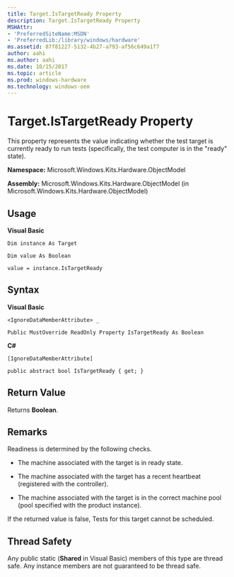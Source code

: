 ```yaml
---
title: Target.IsTargetReady Property
description: Target.IsTargetReady Property
MSHAttr:
- 'PreferredSiteName:MSDN'
- 'PreferredLib:/library/windows/hardware'
ms.assetid: 87f81227-5132-4b27-a793-af56c649a1f7
author: aahi
ms.author: aahi
ms.date: 10/15/2017
ms.topic: article
ms.prod: windows-hardware
ms.technology: windows-oem
---
```


# Target.IsTargetReady Property


This property represents the value indicating whether the test target is currently ready to run tests (specifically, the test computer is in the "ready" state).

**Namespace:** Microsoft.Windows.Kits.Hardware.ObjectModel

**Assembly:** Microsoft.Windows.Kits.Hardware.ObjectModel (in Microsoft.Windows.Kits.Hardware.ObjectModel)

## <span id="Usage"></span><span id="usage"></span><span id="USAGE"></span>Usage


**Visual Basic**

`Dim instance As Target`

`Dim value As Boolean`

`value = instance.IsTargetReady`

## <span id="Syntax"></span><span id="syntax"></span><span id="SYNTAX"></span>Syntax


**Visual Basic**

`<IgnoreDataMemberAttribute> _`

`Public MustOverride ReadOnly Property IsTargetReady As Boolean`

**C#**

`[IgnoreDataMemberAttribute]`

`public abstract bool IsTargetReady { get; }`

## <span id="Return_Value"></span><span id="return_value"></span><span id="RETURN_VALUE"></span>Return Value


Returns **Boolean**.

## <span id="Remarks"></span><span id="remarks"></span><span id="REMARKS"></span>Remarks


Readiness is determined by the following checks.

-   The machine associated with the target is in ready state.

-   The machine associated with the target has a recent heartbeat (registered with the controller).

-   The machine associated with the target is in the correct machine pool (pool specified with the product instance).

If the returned value is false, Tests for this target cannot be scheduled.

## <span id="Thread_Safety"></span><span id="thread_safety"></span><span id="THREAD_SAFETY"></span>Thread Safety


Any public static (**Shared** in Visual Basic) members of this type are thread safe. Any instance members are not guaranteed to be thread safe.

 

 







